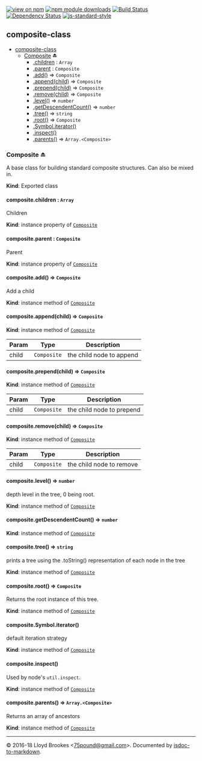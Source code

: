 [![view on npm](https://img.shields.io/npm/v/composite-class.svg)](https://www.npmjs.org/package/composite-class)
[![npm module downloads](https://img.shields.io/npm/dt/composite-class.svg)](https://www.npmjs.org/package/composite-class)
[![Build Status](https://travis-ci.org/75lb/composite-class.svg?branch=master)](https://travis-ci.org/75lb/composite-class)
[![Dependency Status](https://david-dm.org/75lb/composite-class.svg)](https://david-dm.org/75lb/composite-class)
[![js-standard-style](https://img.shields.io/badge/code%20style-standard-brightgreen.svg)](https://github.com/feross/standard)

<a name="module_composite-class"></a>

## composite-class

* [composite-class](#module_composite-class)
    * [Composite](#exp_module_composite-class--Composite) ⏏
        * [.children](#module_composite-class--Composite+children) : <code>Array</code>
        * [.parent](#module_composite-class--Composite+parent) : <code>Composite</code>
        * [.add()](#module_composite-class--Composite+add) ⇒ <code>Composite</code>
        * [.append(child)](#module_composite-class--Composite+append) ⇒ <code>Composite</code>
        * [.prepend(child)](#module_composite-class--Composite+prepend) ⇒ <code>Composite</code>
        * [.remove(child)](#module_composite-class--Composite+remove) ⇒ <code>Composite</code>
        * [.level()](#module_composite-class--Composite+level) ⇒ <code>number</code>
        * [.getDescendentCount()](#module_composite-class--Composite+getDescendentCount) ⇒ <code>number</code>
        * [.tree()](#module_composite-class--Composite+tree) ⇒ <code>string</code>
        * [.root()](#module_composite-class--Composite+root) ⇒ <code>Composite</code>
        * [.Symbol.iterator()](#module_composite-class--Composite+Symbol.iterator)
        * [.inspect()](#module_composite-class--Composite+inspect)
        * [.parents()](#module_composite-class--Composite+parents) ⇒ <code>Array.&lt;Composite&gt;</code>

<a name="exp_module_composite-class--Composite"></a>

### Composite ⏏
A base class for building standard composite structures. Can also be mixed in.

**Kind**: Exported class  
<a name="module_composite-class--Composite+children"></a>

#### composite.children : <code>Array</code>
Children

**Kind**: instance property of [<code>Composite</code>](#exp_module_composite-class--Composite)  
<a name="module_composite-class--Composite+parent"></a>

#### composite.parent : <code>Composite</code>
Parent

**Kind**: instance property of [<code>Composite</code>](#exp_module_composite-class--Composite)  
<a name="module_composite-class--Composite+add"></a>

#### composite.add() ⇒ <code>Composite</code>
Add a child

**Kind**: instance method of [<code>Composite</code>](#exp_module_composite-class--Composite)  
<a name="module_composite-class--Composite+append"></a>

#### composite.append(child) ⇒ <code>Composite</code>
**Kind**: instance method of [<code>Composite</code>](#exp_module_composite-class--Composite)  

| Param | Type | Description |
| --- | --- | --- |
| child | <code>Composite</code> | the child node to append |

<a name="module_composite-class--Composite+prepend"></a>

#### composite.prepend(child) ⇒ <code>Composite</code>
**Kind**: instance method of [<code>Composite</code>](#exp_module_composite-class--Composite)  

| Param | Type | Description |
| --- | --- | --- |
| child | <code>Composite</code> | the child node to prepend |

<a name="module_composite-class--Composite+remove"></a>

#### composite.remove(child) ⇒ <code>Composite</code>
**Kind**: instance method of [<code>Composite</code>](#exp_module_composite-class--Composite)  

| Param | Type | Description |
| --- | --- | --- |
| child | <code>Composite</code> | the child node to remove |

<a name="module_composite-class--Composite+level"></a>

#### composite.level() ⇒ <code>number</code>
depth level in the tree, 0 being root.

**Kind**: instance method of [<code>Composite</code>](#exp_module_composite-class--Composite)  
<a name="module_composite-class--Composite+getDescendentCount"></a>

#### composite.getDescendentCount() ⇒ <code>number</code>
**Kind**: instance method of [<code>Composite</code>](#exp_module_composite-class--Composite)  
<a name="module_composite-class--Composite+tree"></a>

#### composite.tree() ⇒ <code>string</code>
prints a tree using the .toString() representation of each node in the tree

**Kind**: instance method of [<code>Composite</code>](#exp_module_composite-class--Composite)  
<a name="module_composite-class--Composite+root"></a>

#### composite.root() ⇒ <code>Composite</code>
Returns the root instance of this tree.

**Kind**: instance method of [<code>Composite</code>](#exp_module_composite-class--Composite)  
<a name="module_composite-class--Composite+Symbol.iterator"></a>

#### composite.Symbol.iterator()
default iteration strategy

**Kind**: instance method of [<code>Composite</code>](#exp_module_composite-class--Composite)  
<a name="module_composite-class--Composite+inspect"></a>

#### composite.inspect()
Used by node's `util.inspect`.

**Kind**: instance method of [<code>Composite</code>](#exp_module_composite-class--Composite)  
<a name="module_composite-class--Composite+parents"></a>

#### composite.parents() ⇒ <code>Array.&lt;Composite&gt;</code>
Returns an array of ancestors

**Kind**: instance method of [<code>Composite</code>](#exp_module_composite-class--Composite)  

* * *

&copy; 2016-18 Lloyd Brookes \<75pound@gmail.com\>. Documented by [jsdoc-to-markdown](https://github.com/jsdoc2md/jsdoc-to-markdown).
